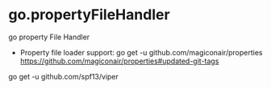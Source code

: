 # go.propertyFileHandler
go property File Handler

* Property file loader support:
go get -u github.com/magiconair/properties
https://github.com/magiconair/properties#updated-git-tags


go get -u github.com/spf13/viper
